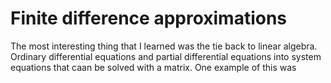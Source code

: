 # Finite difference approximations

The most interesting thing that I learned was the tie back to linear algebra. Ordinary differential equations and partial differential equations into system equations that caan be solved with a matrix.  One example of this was 
